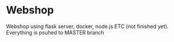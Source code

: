 # Webshop
Webshop using flask server, docker, node.js ETC
(not finished yet). Everything is psuhed to MASTER branch
